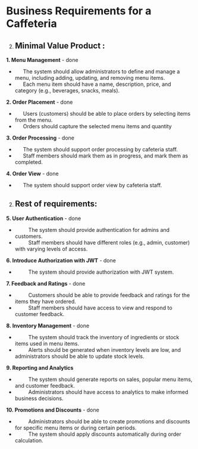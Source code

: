 ﻿# Business Requirements for a Caffeteria  
2. ## Minimal Value Product :

**1. Menu Management** - done

- `   `The system should allow administrators to define and manage a menu, including adding, updating, and removing menu items.
- `   `Each menu item should have a name, description, price, and category (e.g., beverages, snacks, meals).

**2. Order Placement** - done

- `   `Users (customers) should be able to place orders by selecting items from the menu.
- `   `Orders should capture the selected menu items and quantity

**3. Order Processing** - done

- `   `The system should support order processing by cafeteria staff.
- `   `Staff members should mark them as in progress, and mark them as completed.

**4. Order View** - done

- `   `The system should support order view by cafeteria staff.


2. ## Rest of requirements:

**5.     User Authentication**   - done

- `     `The system should provide authentication for admins and customers.
- `     `Staff members should have different roles (e.g., admin, customer) with varying levels of access.

**6.     Introduce Authorization with JWT**   - done

- `     `The system should provide authorization with JWT system.


**7.     Feedback and Ratings**  - done

- `     `Customers should be able to provide feedback and ratings for the items they have ordered.
- `     `Staff members should have access to view and respond to customer feedback.

**8.     Inventory Management**  - done

- `     `The system should track the inventory of ingredients or stock items used in menu items.
- `     `Alerts should be generated when inventory levels are low, and administrators should be able to update stock levels.

**9.     Reporting and Analytics** 

- `     `The system should generate reports on sales, popular menu items, and customer feedback.
- `     `Administrators should have access to analytics to make informed business decisions.

**10.    Promotions and Discounts** - done

- `     `Administrators should be able to create promotions and discounts for specific menu items or during certain periods.
- `     `The system should apply discounts automatically during order calculation.




